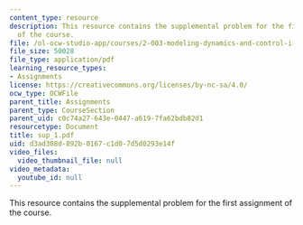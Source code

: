 ```yaml
---
content_type: resource
description: This resource contains the supplemental problem for the first assignment
  of the course.
file: /ol-ocw-studio-app/courses/2-003-modeling-dynamics-and-control-i-spring-2005/d3ad308d892b0167c1d07d5d0293e14f_sup_1.pdf
file_size: 50028
file_type: application/pdf
learning_resource_types:
- Assignments
license: https://creativecommons.org/licenses/by-nc-sa/4.0/
ocw_type: OCWFile
parent_title: Assignments
parent_type: CourseSection
parent_uid: c0c74a27-643e-0447-a619-7fa62bdb82d1
resourcetype: Document
title: sup_1.pdf
uid: d3ad308d-892b-0167-c1d0-7d5d0293e14f
video_files:
  video_thumbnail_file: null
video_metadata:
  youtube_id: null
---
```

This resource contains the supplemental problem for the first assignment of the course.